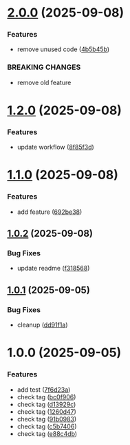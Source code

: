 # [2.0.0](https://github.com/vinitaparihar/semantic-release-test/compare/v1.2.0...v2.0.0) (2025-09-08)


### Features

* remove unused code ([4b5b45b](https://github.com/vinitaparihar/semantic-release-test/commit/4b5b45b7c585d903ca63a0518c47aea1b8854933))


### BREAKING CHANGES

* remove old feature

# [1.2.0](https://github.com/vinitaparihar/semantic-release-test/compare/v1.1.0...v1.2.0) (2025-09-08)


### Features

* update workflow ([8f85f3d](https://github.com/vinitaparihar/semantic-release-test/commit/8f85f3d299b318f7ea96ac522d6e5d58305b95bd))

# [1.1.0](https://github.com/vinitaparihar/semantic-release-test/compare/v1.0.2...v1.1.0) (2025-09-08)


### Features

* add feature ([692be38](https://github.com/vinitaparihar/semantic-release-test/commit/692be38f2d463558665a68bbfd84d6cd8f172084))

## [1.0.2](https://github.com/vinitaparihar/semantic-release-test/compare/v1.0.1...v1.0.2) (2025-09-08)


### Bug Fixes

* update readme ([f318568](https://github.com/vinitaparihar/semantic-release-test/commit/f3185689c98fb76f08d1f4cc87adbe31429dc9a1))

## [1.0.1](https://github.com/vinitaparihar/semantic-release-test/compare/v1.0.0...v1.0.1) (2025-09-05)


### Bug Fixes

* cleanup ([dd91f1a](https://github.com/vinitaparihar/semantic-release-test/commit/dd91f1a17ce5ece3dabe72f78d9fa1e73f03ad76))

# 1.0.0 (2025-09-05)


### Features

* add test ([7f6d23a](https://github.com/vinitaparihar/semantic-release-test/commit/7f6d23ac0a00e1737234ebf5d0e834b2cf0b799e))
* check tag ([bc0f906](https://github.com/vinitaparihar/semantic-release-test/commit/bc0f9066ab549db602304d8b59e9c6fee662a18a))
* check tag ([d13929c](https://github.com/vinitaparihar/semantic-release-test/commit/d13929ceaf174240ac2909c8d02a293ff6ab5b3f))
* check tag ([1260d47](https://github.com/vinitaparihar/semantic-release-test/commit/1260d473f61b11a5fe92bb10d0c9b555c927089b))
* check tag ([91b0983](https://github.com/vinitaparihar/semantic-release-test/commit/91b0983c99f6c6436de231e69f606d030e32aa6a))
* check tag ([c5b7406](https://github.com/vinitaparihar/semantic-release-test/commit/c5b7406536dcc34fcbd6940f690d644980023122))
* check tag ([e88c4db](https://github.com/vinitaparihar/semantic-release-test/commit/e88c4db21e9b25f7a447223af9fed05cf217c3f4))
